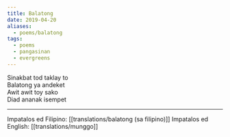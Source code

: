 ```yaml
---
title: Balatong
date: 2019-04-20
aliases:
  - poems/balatong
tags:
  - poems
  - pangasinan
  - evergreens
---
```

Sinakbat tod taklay to  
Balatong ya andeket  
Awit awit toy sako  
Diad ananak isempet

***
Impatalos ed Filipino: [[translations/balatong (sa filipino)]]
Impatalos ed English: [[translations/munggo]]
